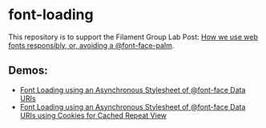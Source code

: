 # font-loading

This repository is to support the Filament Group Lab Post: [How we use web fonts responsibly, or, avoiding a @font-face-palm](http://www.filamentgroup.com/lab/font-loading.html).

## Demos:

* [Font Loading using an Asynchronous Stylesheet of @font-face Data URIs](http://master.origin.font-loading.fgtest.com/data-uris.html)
* [Font Loading using an Asynchronous Stylesheet of @font-face Data URIs using Cookies for Cached Repeat View](http://master.origin.font-loading.fgtest.com/data-uris-cookie.html)